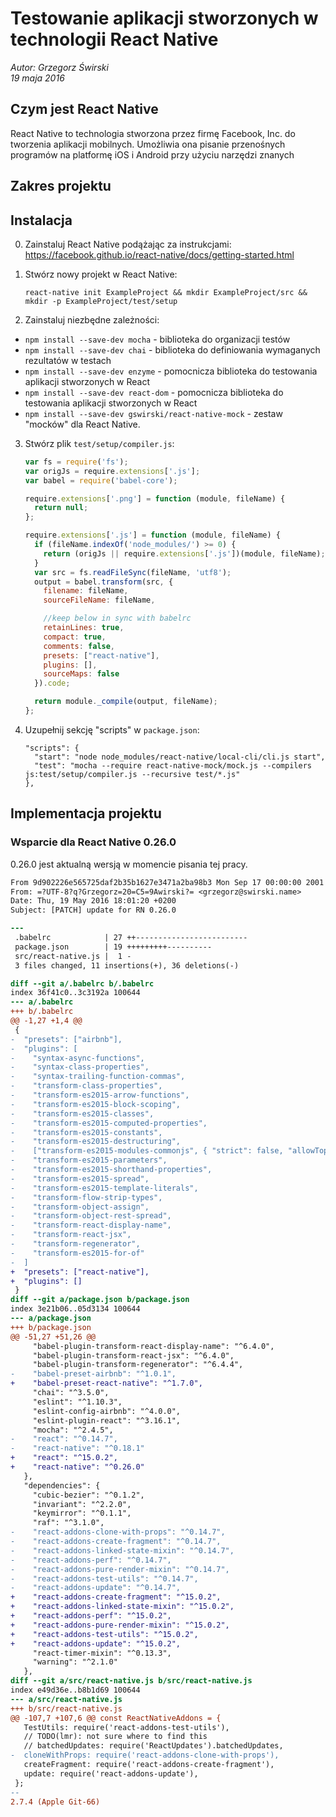 # Testowanie aplikacji stworzonych w technologii React Native
*Autor: Grzegorz Świrski*<br />
*19 maja 2016*

## Czym jest React Native
React Native to technologia stworzona przez firmę Facebook, Inc. do tworzenia aplikacji mobilnych.
Umożliwia ona pisanie przenośnych programów na platformę iOS i Android przy użyciu narzędzi znanych


## Zakres projektu

## Instalacja
0. Zainstaluj React Native podążając za instrukcjami: https://facebook.github.io/react-native/docs/getting-started.html
1. Stwórz nowy projekt w React Native:

    ```
    react-native init ExampleProject && mkdir ExampleProject/src && mkdir -p ExampleProject/test/setup
    ```
2. Zainstaluj niezbędne zależności:
  - `npm install --save-dev mocha` - biblioteka do organizacji testów
  - `npm install --save-dev chai` - biblioteka do definiowania wymaganych rezultatów w testach
  - `npm install --save-dev enzyme` - pomocnicza biblioteka do testowania aplikacji stworzonych w React
  - `npm install --save-dev react-dom` - pomocnicza biblioteka do testowania aplikacji stworzonych w React
  - `npm install --save-dev gswirski/react-native-mock` - zestaw "mocków" dla React Native.
3. Stwórz plik `test/setup/compiler.js`:

    ```js
    var fs = require('fs');
    var origJs = require.extensions['.js'];
    var babel = require('babel-core');
    
    require.extensions['.png'] = function (module, fileName) {
      return null;
    };
    
    require.extensions['.js'] = function (module, fileName) {
      if (fileName.indexOf('node_modules/') >= 0) {
        return (origJs || require.extensions['.js'])(module, fileName);
      }
      var src = fs.readFileSync(fileName, 'utf8');
      output = babel.transform(src, {
        filename: fileName,
        sourceFileName: fileName,
    
        //keep below in sync with babelrc
        retainLines: true,
        compact: true,
        comments: false,
        presets: ["react-native"],
        plugins: [],
        sourceMaps: false
      }).code;
    
      return module._compile(output, fileName);
    };
    ```
4. Uzupełnij sekcję "scripts" w `package.json`:

    ```
    "scripts": {
      "start": "node node_modules/react-native/local-cli/cli.js start",
      "test": "mocha --require react-native-mock/mock.js --compilers js:test/setup/compiler.js --recursive test/*.js"
    },
    ````
    
## Implementacja projektu

### Wsparcie dla React Native 0.26.0
0.26.0 jest aktualną wersją w momencie pisania tej pracy.

```diff
From 9d902226e565725daf2b35b1627e3471a2ba98b3 Mon Sep 17 00:00:00 2001
From: =?UTF-8?q?Grzegorz=20=C5=9Awirski?= <grzegorz@swirski.name>
Date: Thu, 19 May 2016 18:01:20 +0200
Subject: [PATCH] update for RN 0.26.0

---
 .babelrc            | 27 ++-------------------------
 package.json        | 19 +++++++++----------
 src/react-native.js |  1 -
 3 files changed, 11 insertions(+), 36 deletions(-)

diff --git a/.babelrc b/.babelrc
index 36f41c0..3c3192a 100644
--- a/.babelrc
+++ b/.babelrc
@@ -1,27 +1,4 @@
 {
-  "presets": ["airbnb"],
-  "plugins": [
-    "syntax-async-functions",
-    "syntax-class-properties",
-    "syntax-trailing-function-commas",
-    "transform-class-properties",
-    "transform-es2015-arrow-functions",
-    "transform-es2015-block-scoping",
-    "transform-es2015-classes",
-    "transform-es2015-computed-properties",
-    "transform-es2015-constants",
-    "transform-es2015-destructuring",
-    ["transform-es2015-modules-commonjs", { "strict": false, "allowTopLevelThis": true }],
-    "transform-es2015-parameters",
-    "transform-es2015-shorthand-properties",
-    "transform-es2015-spread",
-    "transform-es2015-template-literals",
-    "transform-flow-strip-types",
-    "transform-object-assign",
-    "transform-object-rest-spread",
-    "transform-react-display-name",
-    "transform-react-jsx",
-    "transform-regenerator",
-    "transform-es2015-for-of"
-  ]
+  "presets": ["react-native"],
+  "plugins": []
 }
diff --git a/package.json b/package.json
index 3e21b06..05d3134 100644
--- a/package.json
+++ b/package.json
@@ -51,27 +51,26 @@
     "babel-plugin-transform-react-display-name": "^6.4.0",
     "babel-plugin-transform-react-jsx": "^6.4.0",
     "babel-plugin-transform-regenerator": "^6.4.4",
-    "babel-preset-airbnb": "^1.0.1",
+    "babel-preset-react-native": "^1.7.0",
     "chai": "^3.5.0",
     "eslint": "^1.10.3",
     "eslint-config-airbnb": "^4.0.0",
     "eslint-plugin-react": "^3.16.1",
     "mocha": "^2.4.5",
-    "react": "^0.14.7",
-    "react-native": "^0.18.1"
+    "react": "^15.0.2",
+    "react-native": "^0.26.0"
   },
   "dependencies": {
     "cubic-bezier": "^0.1.2",
     "invariant": "^2.2.0",
     "keymirror": "^0.1.1",
     "raf": "^3.1.0",
-    "react-addons-clone-with-props": "^0.14.7",
-    "react-addons-create-fragment": "^0.14.7",
-    "react-addons-linked-state-mixin": "^0.14.7",
-    "react-addons-perf": "^0.14.7",
-    "react-addons-pure-render-mixin": "^0.14.7",
-    "react-addons-test-utils": "^0.14.7",
-    "react-addons-update": "^0.14.7",
+    "react-addons-create-fragment": "^15.0.2",
+    "react-addons-linked-state-mixin": "^15.0.2",
+    "react-addons-perf": "^15.0.2",
+    "react-addons-pure-render-mixin": "^15.0.2",
+    "react-addons-test-utils": "^15.0.2",
+    "react-addons-update": "^15.0.2",
     "react-timer-mixin": "^0.13.3",
     "warning": "^2.1.0"
   },
diff --git a/src/react-native.js b/src/react-native.js
index e49d36e..b8b1d69 100644
--- a/src/react-native.js
+++ b/src/react-native.js
@@ -107,7 +107,6 @@ const ReactNativeAddons = {
   TestUtils: require('react-addons-test-utils'),
   // TODO(lmr): not sure where to find this
   // batchedUpdates: require('ReactUpdates').batchedUpdates,
-  cloneWithProps: require('react-addons-clone-with-props'),
   createFragment: require('react-addons-create-fragment'),
   update: require('react-addons-update'),
 };
-- 
2.7.4 (Apple Git-66)
```
